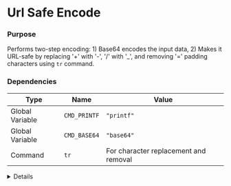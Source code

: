 # Url Safe Encode

### Purpose
Performs two-step encoding: 1) Base64 encodes the input data, 2) Makes it URL-safe by replacing '+' with '-', '/' with '_', and removing '=' padding characters using `tr` command.

### Dependencies
| Type | Name | Value |
|------|------|-------|
| Global Variable | `CMD_PRINTF` | `"printf"` |
| Global Variable | `CMD_BASE64` | `"base64"` |
| Command | `tr` | For character replacement and removal |

<details>

```shell
core_url_safe_encode() {
    local data="$1"
    local encoded
    
    # First base64 encode
    encoded=$("$CMD_PRINTF" '%s' "$data" | $CMD_BASE64)
    
    # Then make URL-safe by replacing + with - and / with _
    encoded=$("$CMD_PRINTF" '%s' "$encoded" | tr '+/' '-_' | tr -d '=')
    
    $CMD_PRINTF "%s" "$encoded"
}
```

</details> 